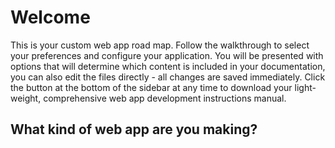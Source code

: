 # Welcome

This is your custom web app road map. Follow the walkthrough to select your preferences and configure your application. You will be presented with options that will determine which content is included in your documentation, you can also edit the files directly - all changes are saved immediately.
Click the button at the bottom of the sidebar at any time to download your light-weight, comprehensive web app development instructions manual.

## What kind of web app are you making?

<!-- section-1 -->

